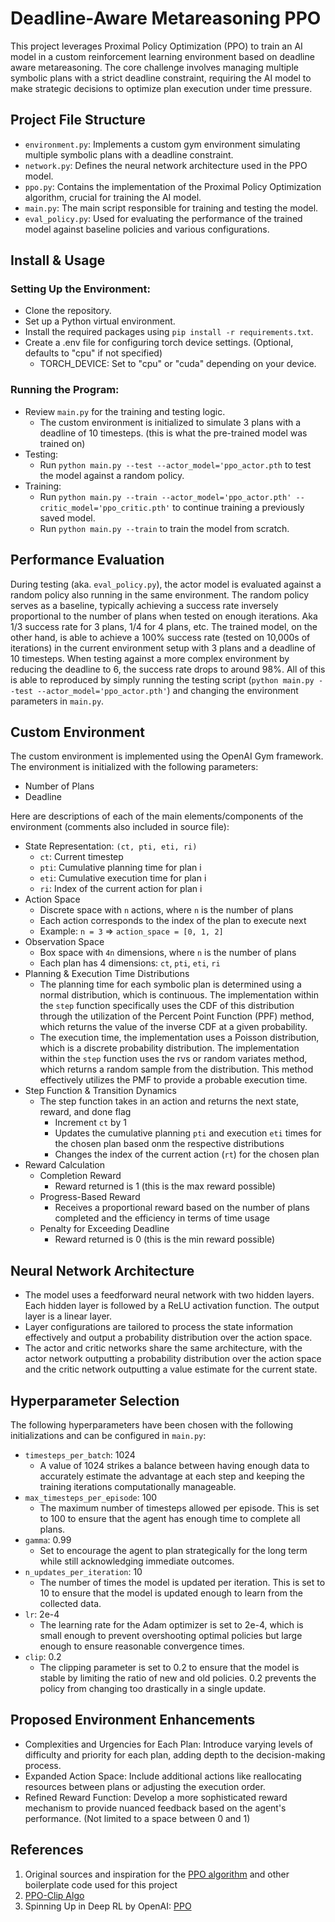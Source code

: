 # Deadline-Aware Metareasoning PPO

This project leverages Proximal Policy Optimization (PPO) to train an AI model in a custom reinforcement learning environment based on deadline aware metareasoning. The core challenge involves managing multiple symbolic plans with a strict deadline constraint, requiring the AI model to make strategic decisions to optimize plan execution under time pressure.

## Project File Structure

- `environment.py`: Implements a custom gym environment simulating multiple symbolic plans with a deadline constraint.
- `network.py`: Defines the neural network architecture used in the PPO model.
- `ppo.py`: Contains the implementation of the Proximal Policy Optimization algorithm, crucial for training the AI model.
- `main.py`: The main script responsible for training and testing the model.
- `eval_policy.py`: Used for evaluating the performance of the trained model against baseline policies and various configurations.

## Install & Usage

### Setting Up the Environment:
- Clone the repository.
- Set up a Python virtual environment.
- Install the required packages using `pip install -r requirements.txt`.
- Create a .env file for configuring torch device settings. (Optional, defaults to "cpu" if not specified)
  - TORCH_DEVICE: Set to "cpu" or "cuda" depending on your device.

### Running the Program:
- Review `main.py` for the training and testing logic.
  - The custom environment is initialized to simulate 3 plans with a deadline of 10 timesteps. (this is what the pre-trained model was trained on)
- Testing:
  - Run `python main.py --test --actor_model='ppo_actor.pth` to test the model against a random policy.
- Training:
  - Run `python main.py --train --actor_model='ppo_actor.pth' --critic_model='ppo_critic.pth'` to continue training a previously saved model.
  - Run `python main.py --train` to train the model from scratch.


## Performance Evaluation

During testing (aka. `eval_policy.py`), the actor model is evaluated against a random policy also running in the same environment. The random policy serves as a baseline, typically achieving a success rate inversely proportional to the number of plans when tested on enough iterations. Aka 1/3 success rate for 3 plans, 1/4 for 4 plans, etc.
The trained model, on the other hand, is able to achieve a 100% success rate (tested on 10,000s of iterations) in the current environment setup with 3 plans and a deadline of 10 timesteps.
When testing against a more complex environment by reducing the deadline to 6, the success rate drops to around 98%.
All of this is able to reproduced by simply running the testing script (`python main.py --test --actor_model='ppo_actor.pth'`) and changing the environment parameters in `main.py`.


## Custom Environment

The custom environment is implemented using the OpenAI Gym framework. The environment is initialized with the following parameters:
- Number of Plans
- Deadline

Here are descriptions of each of the main elements/components of the environment (comments also included in source file):

- State Representation: `(ct, pti, eti, ri)`
  - `ct`: Current timestep
  - `pti`: Cumulative planning time for plan i
  - `eti`: Cumulative execution time for plan i
  - `ri`: Index of the current action for plan i
- Action Space
  - Discrete space with `n` actions, where `n` is the number of plans
  - Each action corresponds to the index of the plan to execute next
  - Example: `n = 3` => `action_space = [0, 1, 2]`
- Observation Space
  - Box space with `4n` dimensions, where `n` is the number of plans
  - Each plan has 4 dimensions: `ct`, `pti`, `eti`, `ri`
- Planning & Execution Time Distributions
  - The planning time for each symbolic plan is determined using a normal distribution, which is continuous. The implementation within the `step` function specifically uses the CDF of this distribution through the utilization of the Percent Point Function (PPF) method, which returns the value of the inverse CDF at a given probability.
  - The execution time, the implementation uses a Poisson distribution, which is a discrete probability distribution. The implementation within the `step` function uses the rvs or random variates method, which returns a random sample from the distribution. This method effectively utilizes the PMF to provide a probable execution time.
- Step Function & Transition Dynamics
  - The step function takes in an action and returns the next state, reward, and done flag
    - Increment `ct` by 1
    - Updates the cumulative planning `pti` and execution `eti` times for the chosen plan based onm the respective distributions
    - Changes the index of the current action (`rt`) for the chosen plan
- Reward Calculation
  - Completion Reward
    - Reward returned is 1 (this is the max reward possible)
  - Progress-Based Reward
    - Receives a proportional reward based on the number of plans completed and the efficiency in terms of time usage
  - Penalty for Exceeding Deadline
    - Reward returned is 0 (this is the min reward possible)


## Neural Network Architecture

- The model uses a feedforward neural network with two hidden layers. Each hidden layer is followed by a ReLU activation function. The output layer is a linear layer.
- Layer configurations are tailored to process the state information effectively and output a probability distribution over the action space.
- The actor and critic networks share the same architecture, with the actor network outputting a probability distribution over the action space and the critic network outputting a value estimate for the current state.

## Hyperparameter Selection

The following hyperparameters have been chosen with the following initializations and can be configured in `main.py`:

- `timesteps_per_batch`: 1024
  - A value of 1024 strikes a balance between having enough data to accurately estimate the advantage at each step and keeping the training iterations computationally manageable.
- `max_timesteps_per_episode`: 100
  - The maximum number of timesteps allowed per episode. This is set to 100 to ensure that the agent has enough time to complete all plans.
- `gamma`: 0.99
  - Set to encourage the agent to plan strategically for the long term while still acknowledging immediate outcomes.
- `n_updates_per_iteration`: 10
  - The number of times the model is updated per iteration. This is set to 10 to ensure that the model is updated enough to learn from the collected data.
- `lr`: 2e-4
  - The learning rate for the Adam optimizer is set to 2e-4, which is small enough to prevent overshooting optimal policies but large enough to ensure reasonable convergence times. 
- `clip`: 0.2
  - The clipping parameter is set to 0.2 to ensure that the model is stable by limiting the ratio of new and old policies. 0.2 prevents the policy from changing too drastically in a single update. 


## Proposed Environment Enhancements

- Complexities and Urgencies for Each Plan: Introduce varying levels of difficulty and priority for each plan, adding depth to the decision-making process.
- Expanded Action Space: Include additional actions like reallocating resources between plans or adjusting the execution order.
- Refined Reward Function: Develop a more sophisticated reward mechanism to provide nuanced feedback based on the agent's performance. (Not limited to a space between 0 and 1)

## References 

1. Original sources and inspiration for the [PPO algorithm](https://github.com/ericyangyu/PPO-for-Beginners/blob/master/ppo.py) and other boilerplate code used for this project
2. [PPO-Clip Algo](https://spinningup.openai.com/en/latest/_images/math/e62a8971472597f4b014c2da064f636ffe365ba3.svg)
3. Spinning Up in Deep RL by OpenAI: [PPO](https://spinningup.openai.com/en/latest/spinningup/spinningup.html)